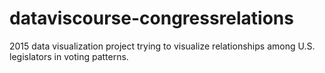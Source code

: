 # dataviscourse-congressrelations
2015 data visualization project trying to visualize relationships among U.S. legislators in voting patterns.
